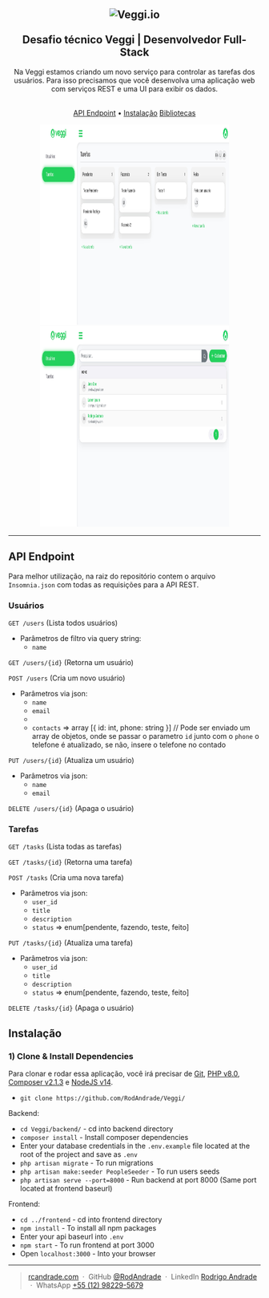 <h2 align="center">
  <img src="https://veggi.io/media/images/logo-veggi.png" alt="Veggi.io" height="90">
  <br>
  <br>
  Desafio técnico Veggi | Desenvolvedor Full-Stack
</h2>

<p align="center">
    Na Veggi estamos criando um novo serviço para controlar as tarefas dos usuários. Para isso precisamos que você desenvolva uma aplicação web com serviços REST e uma UI para exibir os dados.
</p>

<p align="center">
  <br>
  <a href="#API-Endpoint">API Endpoint</a> •
  <a href="#Instalação">Instalação</a>
  <a href="#Bibliotecas">Bibliotecas</a>
</p>

<p align="center">
  <img width="75%" height="400" src="https://github.com/RodAndrade/Veggi/blob/main/tasks.jpeg?raw=true">
  <br>
  <img width="75%" height="400" src="https://github.com/RodAndrade/Veggi/blob/main/users.jpeg?raw=true">
  <hr>
</p>

## **API Endpoint**
Para melhor utilização, na raiz do repositório contem o arquivo `Insomnia.json` com todas as requisições para a API REST.

### **Usuários**

`GET /users` (Lista todos usuários)
- Parâmetros de filtro via query string:
    - `name` 
  
`GET /users/{id}` (Retorna um usuário)
    
`POST /users` (Cria um novo usuário)
- Parâmetros via json:
    - `name`
    - `email`
    - 
    - `contacts` => array [{ id: int, phone: string }] // Pode ser enviado um array de objetos, onde se passar o parametro `id` junto com o `phone` o telefone é atualizado, se não, insere o telefone no contado

`PUT /users/{id}` (Atualiza um usuário)
- Parâmetros via json:
    - `name`
    - `email`

`DELETE /users/{id}` (Apaga o usuário)

### **Tarefas**

`GET /tasks` (Lista todas as tarefas)
  
`GET /tasks/{id}` (Retorna uma tarefa)
    
`POST /tasks` (Cria uma nova tarefa)
- Parâmetros via json:
    - `user_id`
    - `title`
    - `description`
    - `status` => enum[pendente, fazendo, teste, feito]

`PUT /tasks/{id}` (Atualiza uma tarefa)
- Parâmetros via json:
    - `user_id`
    - `title`
    - `description`
    - `status` => enum[pendente, fazendo, teste, feito]

`DELETE /tasks/{id}` (Apaga o usuário)
  
## **Instalação**

### 1) Clone & Install Dependencies

Para clonar e rodar essa aplicação, você irá precisar de [Git](https://git-scm.com), [PHP v8.0](https://www.php.net/downloads.php), [Composer v2.1.3](https://getcomposer.org/download/) e [NodeJS v14](https://nodejs.org/en/download/current/).


- `git clone https://github.com/RodAndrade/Veggi/`

Backend:
- `cd Veggi/backend/` - cd into backend directory
- `composer install` - Install composer dependencies
- Enter your database credentials in the `.env.example` file located at the root of the project and save as `.env` 
- `php artisan migrate` - To run migrations
- `php artisan make:seeder PeopleSeeder` - To run users seeds 
- `php artisan serve --port=8000` - Run backend at port 8000 (Same port located at frontend baseurl)
  
Frontend:
- `cd ../frontend` - cd into frontend directory
- `npm install` - To install all npm packages
- Enter your api baseurl into `.env`
- `npm start` - To run frontend at port 3000
- Open `localhost:3000` - Into your browser


---

> [rcandrade.com](https://rcandrade.com) &nbsp;&middot;&nbsp;
> GitHub [@RodAndrade](https://github.com/RodAndrade) &nbsp;&middot;&nbsp;
> LinkedIn [Rodrigo Andrade](https://www.linkedin.com/in/rodrigo-andrade-27969bb3/) &nbsp;&middot;&nbsp;
> WhatsApp [+55 (12) 98229-5679](https://wa.me/5512982295679)
